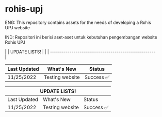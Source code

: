 # rohis-upj

ENG: This repository contains assets for the needs of developing a Rohis UPJ website

IND: Repositori ini berisi aset-aset untuk kebutuhan pengembangan website Rohis UPJ

|                   |  UPDATE LISTS!        |            |
| ------------------------------------------------------ |

| Last Updated      | What's New            | Status     |
| ----------------- | --------------------- | ---------- |
| 11/25/2022        | Testing website       | Success ✅ |



<table class="tg">
<thead>
  <tr>
    <th class="tg-0pky" colspan="3">UPDATE LISTS!</th>
  </tr>
</thead>
<tbody>
  <tr>
    <td class="tg-0pky">Last Updated</td>
    <td class="tg-0pky">What's New</td>
    <td class="tg-0pky">Status</td>
  </tr>
  <tr>
    <td class="tg-0pky">11/25/2022</td>
    <td class="tg-0pky">Testing website</td>
    <td class="tg-0pky">Success ✅</td>
  </tr>
</tbody>
</table>
